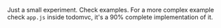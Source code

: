 Just a small experiment. Check examples. For a more complex example check `app.js` inside todomvc, it's a 90% complete implementation of it.